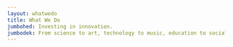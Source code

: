 ```yaml
---
layout: whatwedo
title: What We Do
jumbohed: Investing in innovation.
jumbodek: From science to art, technology to music, education to social justice: whatever the project, our grantees aim to make an impact.
---
```


